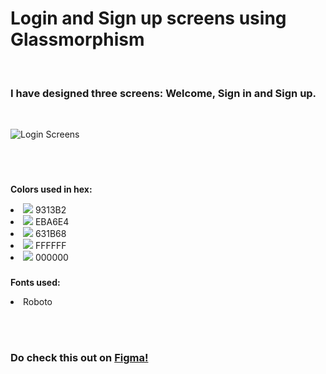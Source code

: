 # Login and Sign up screens using Glassmorphism
<br/>

### I have designed three screens: Welcome, Sign in and Sign up.

<br/>

![Login Screens](https://user-images.githubusercontent.com/56426767/143467593-15d866d4-e825-43f4-b3d5-a52f36ff5c70.png)

<br/><br/>
### <ul>
  <b>Colors used in hex:</b>
  <li><img src="https://via.placeholder.com/15/9313B2/000000?text=+ "> 9313B2</li>
  <li><img src="https://via.placeholder.com/15/EBA6E4/000000?text=+ "> EBA6E4</li>
  <li><img src="https://via.placeholder.com/15/631B68/000000?text=+ "> 631B68</li>
  <li><img src="https://via.placeholder.com/15/FFFFFF/000000?text=+ "> FFFFFF</li>
  <li><img src="https://via.placeholder.com/15/000000/000000?text=+ "> 000000</li></ul>

### <ul>
  <b>Fonts used:</b>
  <li>Roboto</li></ul>
  
<br/><br/>
### Do check this out on <a href="https://www.figma.com/community/file/1045707503852764986/Login-Screens-using-glassmorphism">Figma!</a>

